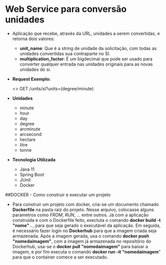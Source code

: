 # Web Service para conversão unidades

- Aplicação que recebe, através da URL, unidades a serem convertidas, e retorna dois valores:
    - **unit_name**: Que é a string de unidade da solicitação, com todas as unidades convertidas sua contraparte no SI.
    - **multiplication_factor**: É um bigdecimal que pode ser usado para converter qualquer entrada nas unidades originais para as novas unidades do si.
    
    
 - **Request Exemplo:** 
    
      
    <> GET /units/si?units=(degree/minute)
    
 
 - **Unidades**
    - minute
    - hour
    - day
    - degree
    - arcminute
    - arcsecond
    - hectare
    - litre
    - tonne   
 
  
  - **Tecnologia Utilizada**
    - Java 11
    - Spring Boot
    - JUnit
    - Docker
    
    
  ##DOCKER - Como construir e executar um projeto
  
  - Para construir um projeto com docker, cria-se um documento chamado **Dockerfile** na pasta raiz do projeto. Nesse arquivo, colocasse alguns parametros como _FROM_, _RUN_, ... entre outros.
  Já com a aplicação construída e com o Dockerfile feito, exectuta o comando __docker build -t "nome" .__ , para que seja gerado o executável da aplicação. Em seguida, é necessário fazer login no __Dockerhub__ para que a imagem criada seja armazenada.
  Após a imagem gerada, usa o comando __docker push "nomedaimagem"__, com a imagem já armazenada no repositório do Dockerhub, usa-se o __docker pull "nomedaimagem"__ para baixar a imagem, e por fim executa o comando __docker run -it "nomedaimagem__" para que o container comece a ser executado.
  
  
